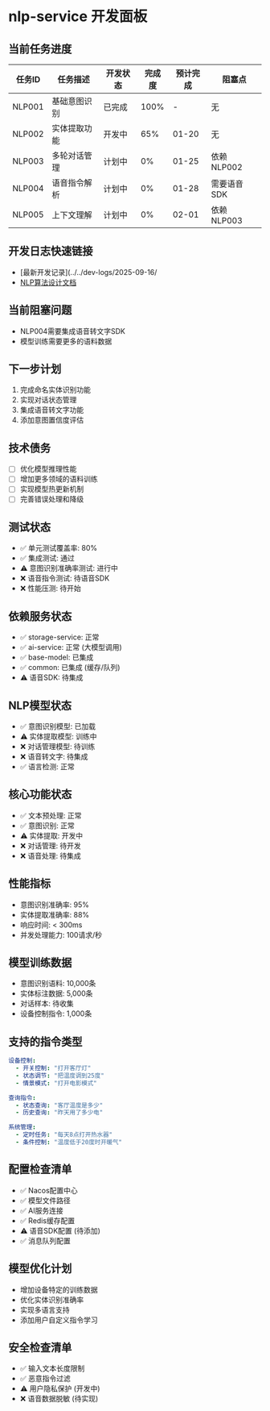 # nlp-service 开发面板

## 当前任务进度
| 任务ID | 任务描述 | 开发状态 | 完成度 | 预计完成 | 阻塞点 |
|--------|----------|----------|--------|----------|--------|
| NLP001 | 基础意图识别 | 已完成 | 100% | - | 无 |
| NLP002 | 实体提取功能 | 开发中 | 65% | 01-20 | 无 |
| NLP003 | 多轮对话管理 | 计划中 | 0% | 01-25 | 依赖NLP002 |
| NLP004 | 语音指令解析 | 计划中 | 0% | 01-28 | 需要语音SDK |
| NLP005 | 上下文理解 | 计划中 | 0% | 02-01 | 依赖NLP003 |

## 开发日志快速链接
- [最新开发记录](../../dev-logs/2025-09-16/
- [NLP算法设计文档](./docs/nlp-algorithms.md)

## 当前阻塞问题
- NLP004需要集成语音转文字SDK
- 模型训练需要更多的语料数据

## 下一步计划
1. 完成命名实体识别功能
2. 实现对话状态管理
3. 集成语音转文字功能
4. 添加意图置信度评估

## 技术债务
- [ ] 优化模型推理性能
- [ ] 增加更多领域的语料训练
- [ ] 实现模型热更新机制
- [ ] 完善错误处理和降级

## 测试状态
- ✅ 单元测试覆盖率: 80%
- ✅ 集成测试: 通过
- ⚠️ 意图识别准确率测试: 进行中
- ❌ 语音指令测试: 待语音SDK
- ❌ 性能压测: 待开始

## 依赖服务状态
- ✅ storage-service: 正常
- ✅ ai-service: 正常 (大模型调用)
- ✅ base-model: 已集成
- ✅ common: 已集成 (缓存/队列)
- ⚠️ 语音SDK: 待集成

## NLP模型状态
- ✅ 意图识别模型: 已加载
- ⚠️ 实体提取模型: 训练中
- ❌ 对话管理模型: 待训练
- ❌ 语音转文字: 待集成
- ✅ 语言检测: 正常

## 核心功能状态
- ✅ 文本预处理: 正常
- ✅ 意图识别: 正常
- ⚠️ 实体提取: 开发中
- ❌ 对话管理: 待开发
- ❌ 语音处理: 待集成

## 性能指标
- 意图识别准确率: 95%
- 实体提取准确率: 88%
- 响应时间: < 300ms
- 并发处理能力: 100请求/秒

## 模型训练数据
- 意图识别语料: 10,000条
- 实体标注数据: 5,000条
- 对话样本: 待收集
- 设备控制指令: 1,000条

## 支持的指令类型
```yaml
设备控制:
  - 开关控制: "打开客厅灯"
  - 状态调节: "把温度调到25度"
  - 情景模式: "打开电影模式"

查询指令:
  - 状态查询: "客厅温度是多少"
  - 历史查询: "昨天用了多少电"

系统管理:
  - 定时任务: "每天8点打开热水器"
  - 条件控制: "温度低于20度时开暖气"
```

## 配置检查清单
- ✅ Nacos配置中心
- ✅ 模型文件路径
- ✅ AI服务连接
- ✅ Redis缓存配置
- ⚠️ 语音SDK配置 (待添加)
- ✅ 消息队列配置

## 模型优化计划
- 增加设备特定的训练数据
- 优化实体识别准确率
- 实现多语言支持
- 添加用户自定义指令学习

## 安全检查清单
- ✅ 输入文本长度限制
- ✅ 恶意指令过滤
- ⚠️ 用户隐私保护 (开发中)
- ❌ 语音数据脱敏 (待实现)
